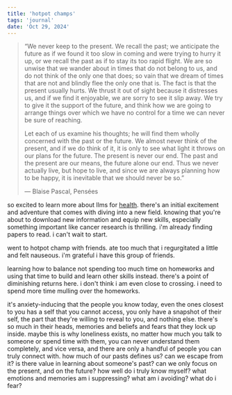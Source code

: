 ```yaml
---
title: 'hotpot champs'
tags: 'journal'
date: 'Oct 29, 2024'
---
```


> “We never keep to the present. We recall the past; we anticipate the future as if we found it too slow in coming and were trying to hurry it up, or we recall the past as if to stay its too rapid flight. We are so unwise that we wander about in times that do not belong to us, and do not think of the only one that does; so vain that we dream of times that are not and blindly flee the only one that is. The fact is that the present usually hurts. We thrust it out of sight because it distresses us, and if we find it enjoyable, we are sorry to see it slip away. We try to give it the support of the future, and think how we are going to arrange things over which we have no control for a time we can never be sure of reaching.
>
> Let each of us examine his thoughts; he will find them wholly concerned with the past or the future. We almost never think of the present, and if we do think of it, it is only to see what light it throws on our plans for the future. The present is never our end. The past and the present are our means, the future alone our end. Thus we never actually live, but hope to live, and since we are always planning how to be happy, it is inevitable that we should never be so.”
>
> ― Blaise Pascal, Pensées

so excited to learn more about llms for [health](https://www.youtube.com/watch?v=b88FZYNJdIk). there's an initial excitement and adventure that comes with diving into a new field. knowing that you're about to download new information and equip new skills, especially something important like cancer research is thrilling. i'm already finding papers to read. i can't wait to start.

went to hotpot champ with friends. ate too much that i regurgitated a little and felt nauseous. i'm grateful i have this group of friends.

learning how to balance not spending too much time on homeworks and using that time to build and learn other skills instead. there's a point of diminishing returns here. i don't think i am even close to crossing. i need to spend more time mulling over the homeworks.

it's anxiety-inducing that the people you know today, even the ones closest to you has a self that you cannot access, you only have a snapshot of their self, the part that they're willing to reveal to you, and nothing else. there's so much in their heads, memories and beliefs and fears that they lock up inside. maybe this is why loneliness exists, no matter how much you talk to someone or spend time with them, you can never understand them completely, and vice versa, and there are only a handful of people you can truly connect with. how much of our pasts defines us? can we escape from it? is there value in learning about someone's past? can we only focus on the present, and on the future? how well do i truly know myself? what emotions and memories am i suppressing? what am i avoiding? what do i fear?
